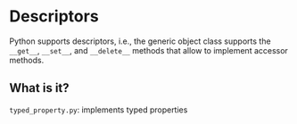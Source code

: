 Descriptors
===========

Python supports descriptors, i.e., the generic object class supports the
`__get__`, `__set__`, and `__delete__` methods that allow to implement
accessor methods.

What is it?
-----------
`typed_property.py`: implements typed properties
